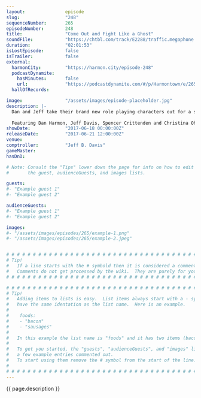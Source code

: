 ```yaml
---
layout:               episode
slug:                 "248"
sequenceNumber:       265
episodeNumber:        248
title:                "Come Out and Fight Like a Ghost"
soundFile:            "https://chtbl.com/track/E2288/traffic.megaphone.fm/STA6164762105.mp3?updated=1596762494"
duration:             "02:01:53"
isLostEpisode:        false
isTrailer:            false
external:
  harmonCity:         "https://harmon.city/episode-248"
  podcastDynamite:
    hasMinutes:       false
    url:              "https://podcastdynamite.com/#/p/Harmontown/e/265/248"
  hallOfRecords:      

image:                "/assets/images/episode-placeholder.jpg"
description: |-
  Dan and Jeff take their brand new role playing characters out for a spin. Christina Oh talks movies with Dan.
  
  Featuring Dan Harmon, Jeff Davis, Spencer Crittenden and Christina Oh.
showDate:             "2017-06-18 00:00:00Z"
releaseDate:          "2017-06-21 12:00:00Z"
venue:                
comptroller:          "Jeff B. Davis"
gameMaster:           
hasDnD:               

# Note: Consult the "Tips" lower down the page for info on how to edit
#       the guest, audienceGuests, and images lists.

guests:
#- "Example guest 1"
#- "Example guest 2"

audienceGuests:
#- "Example guest 1"
#- "Example guest 2"

images:
#- "/assets/images/episodes/265/example-1.png"
#- "/assets/images/episodes/265/example-2.jpeg"


# # # # # # # # # # # # # # # # # # # # # # # # # # # # # # # # # # # # # # # # # # # # #
# Tip!
#   If a line starts with the # symbold then it is considered a comment.
#   Comments do not get processed by the wiki.  They are purely for your information.
# # # # # # # # # # # # # # # # # # # # # # # # # # # # # # # # # # # # # # # # # # # # #

# # # # # # # # # # # # # # # # # # # # # # # # # # # # # # # # # # # # # # # # # # # # #
# Tip!
#   Adding items to lists is easy.  List items always start with a - symbol and have
#   have the same identation as the list name.  Here is an example.
#
#    foods:
#    - "bacon"
#    - "sausages"
#
#   In this example the list name is "foods" and it has two items (bacon, and sausages).
#
#   To get you started, the "guests", "audienceGuests", and "images" lists below have
#   a few example entries commented out.
#   To start using them remove the # symbol from the start of the line.
#
# # # # # # # # # # # # # # # # # # # # # # # # # # # # # # # # # # # # # # # # # # # # #
---
```


<!-- The episode description will be rendered here -->
{{ page.description }}

<!-- Add your content BELOW here -->
<!-- vvvvvvvvvvvvvvvvvvvvvvvvvvv -->




<!-- ^^^^^^^^^^^^^^^^^^^^^^^^^^^ -->
<!-- Add your content ABOVE here -->

<!-- The episode gallery will be rendered here -->